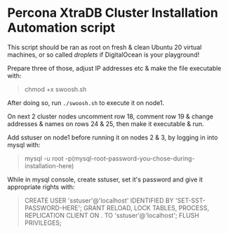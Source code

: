 #   Percona XtraDB Cluster Installation Automation script

This script should be ran as root on fresh & clean Ubuntu 20 virtual machines, or so called *droplets* if DigitalOcean is your playground!

Prepare three of those, adjust IP addresses etc & make the file executable with:

> chmod +x swoosh.sh

After doing so, run ``./swoosh.sh`` to execute it on node1. 

On next 2 cluster nodes uncomment row 18, comment row 19 & change addresses & names on rows 24 & 25, then make it executable & run.

Add sstuser on node1 before running it on nodes 2 & 3, by logging in into mysql with:

> mysql -u root -p(mysql-root-password-you-chose-during-installation-here)

While in mysql console, create sstuser, set it's password and give it appropriate rights with:

> CREATE USER 'sstuser'@'localhost' IDENTIFIED BY 'SET-SST-PASSWORD-HERE';
> GRANT RELOAD, LOCK TABLES, PROCESS, REPLICATION CLIENT ON *.* TO 'sstuser'@'localhost';
> FLUSH PRIVILEGES;
